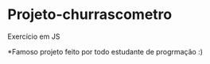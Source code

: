 # Projeto-churrascometro
Exercício em JS


*Famoso projeto feito por todo estudante de progrmação :)
